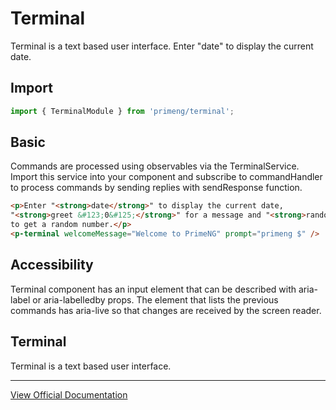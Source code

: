 # Terminal

Terminal is a text based user interface. Enter "date" to display the current date.

## Import

```typescript
import { TerminalModule } from 'primeng/terminal';
```

## Basic

Commands are processed using observables via the TerminalService. Import this service into your component and subscribe to commandHandler to process commands by sending replies with sendResponse function.

```html
<p>Enter "<strong>date</strong>" to display the current date,
"<strong>greet &#123;0&#125;</strong>" for a message and "<strong>random</strong>"
to get a random number.</p>
<p-terminal welcomeMessage="Welcome to PrimeNG" prompt="primeng $" />
```

## Accessibility

Terminal component has an input element that can be described with aria-label or aria-labelledby props. The element that lists the previous commands has aria-live so that changes are received by the screen reader.

## Terminal

Terminal is a text based user interface.

---

[View Official Documentation](https://primeng.org/terminal)
